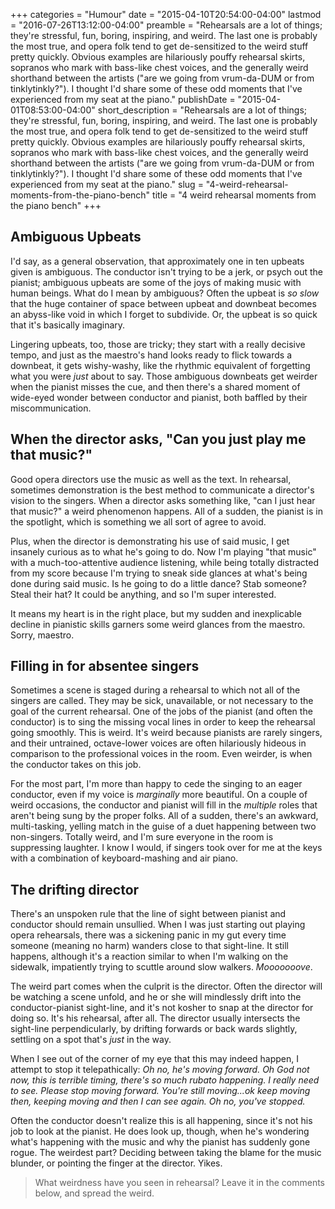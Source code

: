 +++
categories = "Humour"
date = "2015-04-10T20:54:00-04:00"
lastmod = "2016-07-26T13:12:00-04:00"
preamble = "Rehearsals are a lot of things; they're stressful, fun, boring, inspiring, and weird. The last one is probably the most true, and opera folk tend to get de-sensitized to the weird stuff pretty quickly. Obvious examples are hilariously pouffy rehearsal skirts, sopranos who mark with bass-like chest voices, and the generally weird shorthand between the artists (\"are we going from vrum-da-DUM or from tinklytinkly?\"). I thought I'd share some of these odd moments that I've experienced from my seat at the piano."
publishDate = "2015-04-01T08:53:00-04:00"
short_description = "Rehearsals are a lot of things; they're stressful, fun, boring, inspiring, and weird. The last one is probably the most true, and opera folk tend to get de-sensitized to the weird stuff pretty quickly. Obvious examples are hilariously pouffy rehearsal skirts, sopranos who mark with bass-like chest voices, and the generally weird shorthand between the artists (\"are we going from vrum-da-DUM or from tinklytinkly?\"). I thought I'd share some of these odd moments that I've experienced from my seat at the piano."
slug = "4-weird-rehearsal-moments-from-the-piano-bench"
title = "4 weird rehearsal moments from the piano bench"
+++

## Ambiguous Upbeats

I'd say, as a general observation, that approximately one in ten upbeats given is ambiguous. The conductor isn't trying to be a jerk, or psych out the pianist; ambiguous upbeats are some of the joys of making music with human beings. What do I mean by ambiguous? Often the upbeat is *so slow* that the huge container of space between upbeat and downbeat becomes an abyss-like void in which I forget to subdivide. Or, the upbeat is so quick that it's basically imaginary. 

Lingering upbeats, too, those are tricky; they start with a really decisive tempo, and just as the maestro's hand looks ready to flick towards a downbeat, it gets wishy-washy, like the rhythmic equivalent of forgetting what you were *just* about to say. Those ambiguous downbeats get weirder when the pianist misses the cue, and then there's a shared moment of wide-eyed wonder between conductor and pianist, both baffled by their miscommunication.

## When the director asks, "Can you just play me that music?"

Good opera directors use the music as well as the text. In rehearsal, sometimes demonstration is the best method to communicate a director's vision to the singers. When a director asks something like, "can I just hear that music?" a weird phenomenon happens. All of a sudden, the pianist is in the spotlight, which is something we all sort of agree to avoid. 

Plus, when the director is demonstrating his use of said music, I get insanely curious as to what he's going to do. Now I'm playing "that music" with a much-too-attentive audience listening, while being totally distracted from my score because I'm trying to sneak side glances at what's being done during said music. Is he going to do a little dance? Stab someone? Steal their hat? It could be anything, and so I'm super interested. 

It means my heart is in the right place, but my sudden and inexplicable decline in pianistic skills garners some weird glances from the maestro. Sorry, maestro.

## Filling in for absentee singers

Sometimes a scene is staged during a rehearsal to which not all of the singers are called. They may be sick, unavailable, or not necessary to the goal of the current rehearsal. One of the jobs of the pianist (and often the conductor) is to sing the missing vocal lines in order to keep the rehearsal going smoothly. This is weird. It's weird because pianists are rarely singers, and their untrained, octave-lower voices are often hilariously hideous in comparison to the professional voices in the room. Even weirder, is when the conductor takes on this job. 

For the most part, I'm more than happy to cede the singing to an eager conductor, even if my voice is *marginally* more beautiful. On a couple of weird occasions, the conductor and pianist will fill in the *multiple* roles that aren't being sung by the proper folks. All of a sudden, there's an awkward, multi-tasking, yelling match in the guise of a duet happening between two non-singers. Totally weird, and I'm sure everyone in the room is suppressing laughter. I know I would, if singers took over for me at the keys with a combination of keyboard-mashing and air piano.

## The drifting director

There's an unspoken rule that the line of sight between pianist and conductor should remain unsullied. When I was just starting out playing opera rehearsals, there was a sickening panic in my gut every time someone (meaning no harm) wanders close to that sight-line. It still happens, although it's a reaction similar to when I'm walking on the sidewalk, impatiently trying to scuttle around slow walkers. *Mooooooove*. 

The weird part comes when the culprit is the director. Often the director will be watching a scene unfold, and he or she will mindlessly drift into the conductor-pianist sight-line, and it's not kosher to snap at the director for doing so. It's his rehearsal, after all. The director usually intersects the sight-line perpendicularly, by drifting forwards or back wards slightly, settling on a spot that's *just* in the way. 

When I see out of the corner of my eye that this may indeed happen, I attempt to stop it telepathically: *Oh no, he's moving forward. Oh God not now, this is terrible timing, there's so much rubato happening. I really need to see. Please stop moving forward. You're still moving...ok keep moving then, keeping moving and then I can see again. Oh no, you've stopped.*

Often the conductor doesn't realize this is all happening, since it's not his job to look at the pianist. He does look up, though, when he's wondering what's happening with the music and why the pianist has suddenly gone rogue. The weirdest part? Deciding between taking the blame for the music blunder, or pointing the finger at the director. Yikes.

>What weirdness have you seen in rehearsal? Leave it in the comments below, and spread the weird.

